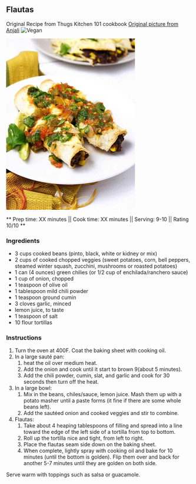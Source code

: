 ## Flautas
Original Recipe from Thugs Kitchen 101 cookbook
[Original picture from Anjali](https://pickyeaterblog.com/healthy-version-of-mexican-flautas/)
![Vegan](https://img.shields.io/badge/-Vegan-brightgreen.svg)

![Picture](../img/flautas.jpg)

** Prep time: XX minutes || Cook time: XX minutes || Serving: 9-10 || Rating 10/10 **

### Ingredients

- 3 cups cooked beans (pinto, black, white or kidney or mix)
- 2 cups of cooked chopped veggies (sweet potatoes, corn, bell peppers, steamed winter squash, zucchini, mushrooms or roasted potatoes)
- 1 can (4 ounces) green chilies (or 1/2 cup of enchilada/ranchero sauce)
- 1 cup of onion, chopped
- 1 teaspoon of olive oil
- 1 tablespoon mild chili powder
- 1 teaspoon ground cumin
- 3 cloves garlic, minced
- lemon juice, to taste 
- 1 teaspoon of salt
- 10 flour tortillas

### Instructions

1. Turn the oven at 400F. Coat the baking sheet with cooking oil. 
2. In a large sauté pan: 
	1. heat the oil over medium heat.
	2. Add the onion and cook until it start to brown 9(about 5 minutes). 
	3. Add the chili powder, cumin, slat, and garlic and cook for 30 seconds then turn off the heat. 
3. In a large bowl:
	1. Mix in the beans, chiles/sauce, lemon juice. Mash them up with a potato masher until a paste forms (it fine if there are some whole beans left). 
	2. Add the sautéed onion and cooked veggies and stir to combine. 
4. Flautas:
	1. Take about 4 heaping tablespoons of filling and spread into a line toward the edge of the left side of a tortilla from top to bottom. 
	2. Roll up the tortilla nice and tight, from left to right. 
	3. Place the flautas seam side down on the baking sheet. 
	4. When complete, lightly spray with cooking oil and bake for 10 minutes (until the bottom is golden). Flip them over and back for another 5-7 minutes until they are golden on both side. 
	
Serve warm with toppings such as salsa or guacamole. 

	
	

